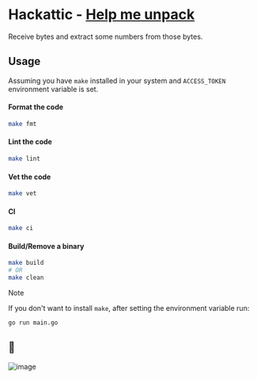# Hackattic - [Help me unpack](https://hackattic.com/challenges/help_me_unpack)

Receive bytes and extract some numbers from those bytes.

## Usage

Assuming you have `make` installed in your system and `ACCESS_TOKEN` environment variable is set.

#### Format the code

```bash
make fmt
```

#### Lint the code

```bash
make lint
```

#### Vet the code

```bash
make vet
```

#### CI

```bash
make ci
```

#### Build/Remove a binary

```bash
make build
# OR
make clean
```

> [!NOTE]
> If you don't want to install `make`, after setting the environment variable run:

```bash
go run main.go
```

## 🎉

![image](https://github.com/therin/hackattic/assets/86803100/3a00f8ba-2d38-4a58-bd55-03cbf79a21ff)
